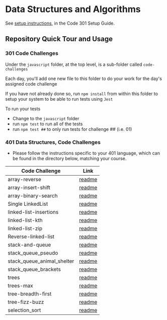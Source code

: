 # Data Structures and Algorithms

See [setup instructions](https://codefellows.github.io/setup-guide/code-301/3-code-challenges), in the Code 301 Setup Guide.

## Repository Quick Tour and Usage

### 301 Code Challenges

Under the `javascript` folder, at the top level, is a sub-folder called `code-challenges`

Each day, you'll add one new file to this folder to do your work for the day's assigned code challenge

If you have not already done so, run `npm install` from within this folder to setup your system to be able to run tests using `Jest`

To run your tests

- Change to the `javascript` folder
- run `npm test` to run all of the tests
- run `npm test ##` to only run tests for challenge ## (i.e. 01)


### 401 Data Structures, Code Challenges

- Please follow the instructions specific to your 401 language, which can be found in the directory below, matching your course.

|Code Challenge|Link|
|------|------|
|array-reverse|[readme](https://github.com/HaneenHaashlamoun/data-structures-and-algorithms/blob/array-reverse/python/code_challenges/array-reverse/README.md)|
|array-insert-shift|[readme](https://github.com/HaneenHaashlamoun/data-structures-and-algorithms/blob/array-insert-shift/python/code_challenges/array-insert-shift/README.md)|
|array-binary-search|[readme](https://github.com/HaneenHaashlamoun/data-structures-and-algorithms/blob/array-binary-search/python/code_challenges/array_binary_search/README.md)|
| Single LinkedList| [readme]() |
| linked-list-insertions| [readme](https://github.com/HaneenHaashlamoun/data-structures-and-algorithms/blob/linked-list-kth/python/linked_list/README.md)|
| linked-list-kth| [readme](https://github.com/HaneenHaashlamoun/data-structures-and-algorithms/blob/linked-list-kth/python/linked_list/README.md) |
| linked-list-zip| [readme]() |
| Reverse-linked-list| [readme]() |
|stack-and-queue|[readme](https://github.com/HaneenHaashlamoun/data-structures-and-algorithms/blob/stack-and-queue/python/code_challenges/stack-and-queue/README.md)|
|stack_queue_pseudo|[readme](https://github.com/HaneenHaashlamoun/data-structures-and-algorithms/blob/stack-queue-pseudo/python/code_challenges/stack_queue_pseudo/README.md)|
|stack_queue_animal_shelter|[readme](https://github.com/HaneenHaashlamoun/data-structures-and-algorithms/blob/stack-queue-animal-shelter/python/code_challenges/stack_queue_animal_shelter/README.md)|
|stack_queue_brackets|[readme](https://github.com/HaneenHaashlamoun/data-structures-and-algorithms/blob/stack-queue-brackets/python/code_challenges/stack_queue_brackets/README.md)|
|trees|[readme](https://github.com/HaneenHaashlamoun/data-structures-and-algorithms/blob/trees/python/code_challenges/trees/README.md)|
|trees-max|[readme](https://github.com/HaneenHaashlamoun/data-structures-and-algorithms/blob/trees/python/code_challenges/trees/README.md)|
|tree-breadth-first|[readme](https://github.com/HaneenHaashlamoun/data-structures-and-algorithms/blob/trees/python/code_challenges/trees/README.md)|
|tree-fizz-buzz|[readme](https://github.com/HaneenHaashlamoun/data-structures-and-algorithms/blob/trees/python/code_challenges/trees/README.md)|
|selection_sort|[readme](https://github.com/HaneenHaashlamoun/data-structures-and-algorithms/blob/trees/python/code_challenges/trees/README.md)|